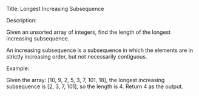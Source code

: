 Title: Longest Increasing Subsequence

Description:

Given an unsorted array of integers, find the length of the longest increasing subsequence.

An increasing subsequence is a subsequence in which the elements are in strictly increasing order, but not necessarily contiguous.

Example:

Given the array: [10, 9, 2, 5, 3, 7, 101, 18], the longest increasing subsequence is [2, 3, 7, 101], so the length is 4. Return 4 as the output.